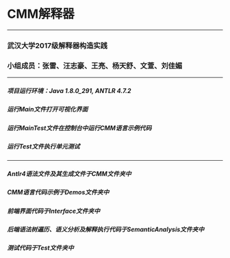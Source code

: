 # CMM解释器
***
### 武汉大学2017级解释器构造实践
### 小组成员：张雷、汪志豪、王亮、杨天舒、文萱、刘佳媚
***
##### 项目运行环境：Java 1.8.0_291, ANTLR 4.7.2
##### 运行Main文件打开可视化界面
##### 运行MainTest文件在控制台中运行CMM语言示例代码
##### 运行Test文件执行单元测试
***
##### Antlr4语法文件及其生成文件于CMM文件夹中
##### CMM语言代码示例于Demos文件夹中
##### 前端界面代码于Interface文件夹中
##### 后端语法树遍历、语义分析及解释执行代码于SemanticAnalysis文件夹中
##### 测试代码于Test文件夹中